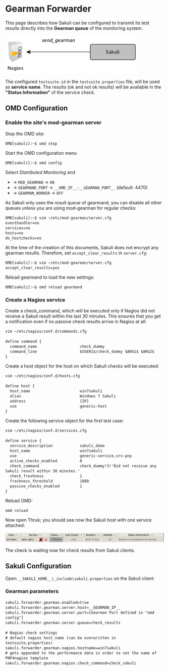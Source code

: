 # Gearman Forwarder
This page describes how Sakuli can be configured to transmit its test results directly into the **Gearman queue** of the monitoring system. 

![sakuli-db-forwarder](pics/sakuli-gearman.png)

The configured `testsuite.id` in the `testsuite.properties` file, will be used as __service name__.
The results (ok and not ok results) will be available in the __"Status Information"__ of the service check.  

## OMD Configuration

### Enable the site's mod-gearman server

Stop the OMD site:

	OMD[sakuli]:~$ omd stop

Start the OMD configuration menu

	OMD[sakuli]:~$ omd config
	
Select *Distributed Monitoring* and

* -> `MOD_GEARMAN` -> `ON` 
* -> `GEARMAND_PORT` -> `__OMD_IP__:__GEARMAN_PORT__` (default: 4470) 
* -> `GEARMAN_WORKER` -> `OFF`

As Sakuli only uses the *result queue* of gearmand, you can disable all other queues unless you are using mod-gearman for regular checks: 

    OMD[sakuli]:~$ vim ~/etc/mod-gearman/server.cfg
	eventhandler=no
	services=no
	hosts=no
	do_hostchecks=no
	
At the time of the creation of this documents, Sakuli does not encrypt any gearman results. Therefore, set  `accept_clear_results` in `server.cfg`:

    OMD[sakuli]:~$ vim ~/etc/mod-gearman/server.cfg
	accept_clear_results=yes
	
Reload gearmand to load the new settings: 

    OMD[sakuli]:~$ omd reload gearmand
	  
### Create a Nagios service

<!--- fixme Anpassen fürs Minimalbeispiel -->
Create a check_command, which will be executed only if Nagios did not receive a Sakuli result within the last 30 minutes. This ensures that you get a notification even if no passive check results arrive in Nagios at all:   

	vim ~/etc/nagios/conf.d/commands.cfg
	
	define command {
	  command_name                   check_dummy
	  command_line                   $USER1$/check_dummy $ARG1$ $ARG2$
	}


Create a host object for the host on which Sakuli checks will be executed: 

	vim ~/etc/nagios/conf.d/hosts.cfg
	
	define host {
	  host_name                      win7sakuli
	  alias                          Windows 7 Sakuli
	  address                        [IP]
	  use                            generic-host
	}

Create the following service object for the first test case: 

	vim ~/etc/nagios/conf.d/services.cfg
	
	define service {
	  service_description            sakuli_demo
	  host_name                      win7sakuli
	  use                            generic-service,srv-pnp
	  active_checks_enabled          0
	  check_command                  check_dummy!3!'Did not receive any Sakuli result within 30 minutes.'
	  check_freshness                1
	  freshness_threshold            1800
	  passive_checks_enabled         1
	}
	
Reload OMD:

	omd reload
	
Now open Thruk; you should see now the Sakuli host with one service attached: 

![omd_pending2](pics/omd-pending2.png)

The check is waiting now for check results from Sakuli clients. 




## Sakuli Configuration
Open `__SAKULI_HOME__\_include\sakuli.properties` on the Sakuli client: 

### Gearman parameters

	sakuli.forwarder.gearman.enabled=true
	sakuli.forwarder.gearman.server.host=__GEARMAN_IP__
	sakuli.forwarder.gearman.server.port=[Gearman Port defined in "omd config"]
	sakuli.forwarder.gearman.server.queue=check_results
	
	# Nagios check settings
	# default nagios host_name (can be overwritten in testsuite.properties) 
	sakuli.forwarder.gearman.nagios.hostname=win7sakuli
	# gets appended to the performance data in order to set the name of PNP4nagios template
	sakuli.forwarder.gearman.nagios.check_command=check_sakuli

